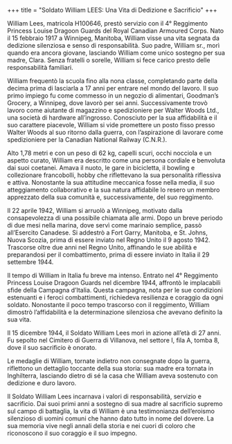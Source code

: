 +++
title = "Soldato William LEES: Una Vita di Dedizione e Sacrificio"
+++


William Lees, matricola H100646, prestò servizio con il 4° Reggimento Princess Louise Dragoon Guards del Royal Canadian Armoured Corps. 
Nato il 15 febbraio 1917 a Winnipeg, Manitoba, William visse una vita segnata da dedizione silenziosa e senso di responsabilità. Suo padre, William sr., morì quando era ancora giovane, lasciando William come unico sostegno per sua madre, Clara. Senza fratelli o sorelle, William si fece carico presto delle responsabilità familiari.

William frequentò la scuola fino alla nona classe, completando parte della decima prima di lasciarla a 17 anni per entrare nel mondo del lavoro. Il suo primo impiego fu come commesso in un negozio di alimentari, Goodman’s Grocery, a Winnipeg, dove lavorò per sei anni. Successivamente trovò lavoro come aiutante di magazzino e spedizioniere per Walter Woods Ltd., una società di hardware all’ingrosso. Conosciuto per la sua affidabilità e il suo carattere piacevole, William si vide promettere un posto fisso presso Walter Woods al suo ritorno dalla guerra, con l’aspirazione di lavorare come spedizioniere per la Canadian National Railway (C.N.R.).

Alto 1,78 metri e con un peso di 62 kg, capelli scuri, occhi nocciola e un aspetto curato, William era descritto come una persona cordiale e benvoluta dai suoi coetanei. Amava il nuoto, le gare in bicicletta, il bowling e collezionare francobolli, hobby che riflettevano la sua personalità riflessiva e attiva. Nonostante la sua attitudine meccanica fosse nella media, il suo atteggiamento collaborativo e la sua natura affidabile lo resero un membro apprezzato della sua comunità e, successivamente, del suo reggimento.

Il 22 aprile 1942, William si arruolò a Winnipeg, motivato dalla consapevolezza di una possibile chiamata alle armi. Dopo un breve periodo di due mesi nella marina, dove servì come marinaio semplice, passò all’Esercito Canadese. Si addestrò a Fort Garry, Manitoba, e St. Johns, Nuova Scozia, prima di essere inviato nel Regno Unito il 9 agosto 1942. Trascorse oltre due anni nel Regno Unito, affinando le sue abilità e preparandosi per il combattimento, prima di essere inviato in Italia il 29 settembre 1944.

Il tempo di William in Italia fu breve ma intenso. Entrato nel 4° Reggimento Princess Louise Dragoon Guards nel dicembre 1944, affrontò le implacabili sfide della Campagna d’Italia. Questa campagna, nota per le sue condizioni estenuanti e i feroci combattimenti, richiedeva resilienza e coraggio da ogni soldato. Nonostante il poco tempo trascorso con il reggimento, William dimostrò l’affidabilità e la determinazione silenziosa che avevano definito la sua vita.

Il 15 dicembre 1944, il Soldato William Lees morì in azione all’età di 27 anni. Fu sepolto nel Cimitero di Guerra di Villanova, nel settore I, fila A, tomba 8, dove il suo sacrificio è onorato.

Le medaglie di William, tornate indietro non consegnate dopo la guerra, riflettono un dettaglio toccante della sua storia: sua madre era tornata in Inghilterra, lasciando dietro di sé la casa che William aveva sostenuto con dedizione e duro lavoro.

Il Soldato William Lees incarnava i valori di responsabilità, servizio e sacrificio. 
Dai suoi primi anni a sostegno di sua madre al sacrificio supremo sul campo di battaglia, la vita di William è una testimonianza dell’eroismo silenzioso di uomini comuni che hanno dato tutto in nome del dovere. 
La sua memoria vive negli annali della storia e nei cuori di coloro che riconoscono il suo coraggio e il suo impegno.
